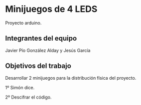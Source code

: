 # Minijuegos de 4 LEDS

Proyecto arduino.

## Integrantes del equipo

Javier Pío González Alday y Jesús García

## Objetivos del trabajo

Desarrollar 2 minijuegos para la distribución física del proyecto.

1º Simón dice.

2º Descifrar el código.

